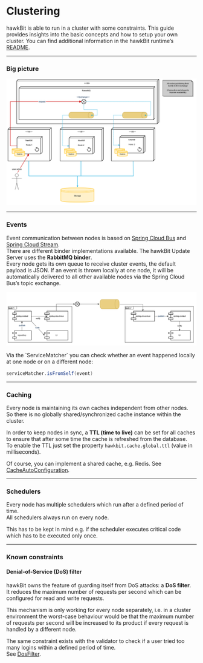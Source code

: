 # Clustering

hawkBit is able to run in a cluster with some constraints. This guide provides insights into the basic
concepts and how to setup your own cluster. You can find additional information in the hawkBit runtime’s [README](https://github.com/eclipse-hawkbit/hawkbit/blob/master/hawkbit-monolith/hawkbit-update-server/README.md).

---

### Big picture
<p align="center">
  <img src="images/overall_cluster.png" alt="Clustering Diagram" width="1100"/>
</p>

---

### Events

Event communication between nodes is based on [Spring Cloud Bus](https://cloud.spring.io/spring-cloud-bus/) and [Spring Cloud Stream](http://docs.spring.io/spring-cloud-stream/docs/current/reference/htmlsingle/).  
There are different binder implementations available. The hawkBit Update Server uses the **RabbitMQ binder**.  
Every node gets its own queue to receive cluster events, the default payload is JSON. If an event is thrown locally at one node, it will be automatically delivered to all other available nodes via the Spring Cloud Bus’s topic exchange.


<p align="center">
  <img src="images/eventing-within-cluster.png" alt="Clustering Diagram" width="1100"/>
</p>
Via the `ServiceMatcher` you can check whether an event happened locally at one node or on a different node:

```java
serviceMatcher.isFromSelf(event)
```

---

### Caching

Every node is maintaining its own caches independent from other nodes.  
So there is no globally shared/synchronized cache instance within the cluster.  

In order to keep nodes in sync, a **TTL (time to live)** can be set for all caches to ensure that after some time the cache is refreshed from the database.  
To enable the TTL just set the property `hawkbit.cache.global.ttl` (value in milliseconds).  

Of course, you can implement a shared cache, e.g. Redis. See [CacheAutoConfiguration](https://github.com/eclipse-hawkbit/hawkbit/blob/master/hawkbit-autoconfigure/src/main/java/org/eclipse/hawkbit/autoconfigure/cache/CacheAutoConfiguration.java).

---

### Schedulers

Every node has multiple schedulers which run after a defined period of time.  
All schedulers always run on every node.  

This has to be kept in mind e.g. if the scheduler executes critical code which has to be executed only once.

---

### Known constraints

#### Denial-of-Service (DoS) filter

hawkBit owns the feature of guarding itself from DoS attacks: a **DoS filter**.  
It reduces the maximum number of requests per second which can be configured for read and write requests.  

This mechanism is only working for every node separately, i.e. in a cluster environment the worst-case behaviour would be that the maximum number of requests per second will be increased to its product if every request is handled by a different node.  

The same constraint exists with the validator to check if a user tried too many logins within a defined period of time.  
See [DosFilter](https://github.com/eclipse-hawkbit/hawkbit/blob/master/hawkbit-rest-core/src/main/java/org/eclipse/hawkbit/rest/security/DosFilter.java).
 
